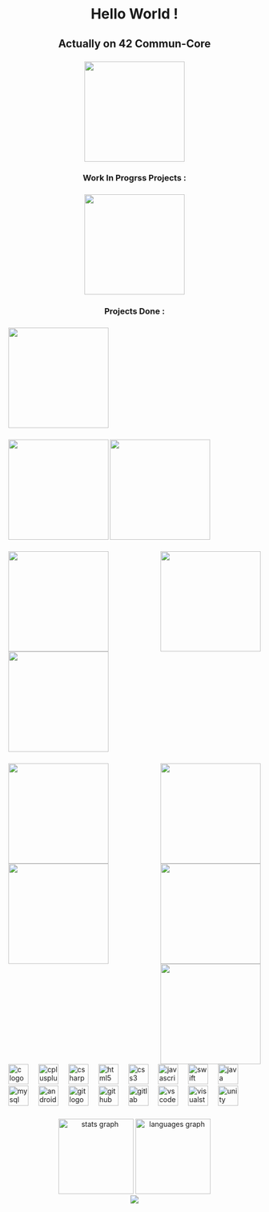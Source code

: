 <h1 align="center">Hello World !</h1>

###

<h2 align="center">Actually on 42 Commun-Core</h2>

###

<div align="center">
  <img height="200" src="https://github.com/ayogun/42-project-badges/blob/main/badges/common_coren.png"  />
</div>

###

<h3 align="center">Work In Progrss Projects :</h3>

###

<div align="center">
  <img height="200" src="https://github.com/ayogun/42-project-badges/blob/main/badges/cppe.png"  />
</div>

###

<h3 align="center">Projects Done :</h3>

###

<img align="center" height="200" src="https://github.com/ayogun/42-project-badges/blob/main/badges/libftm.png" href="https://github.com/LeSabreDeDieu/libft" />
<br clear="both">

###

<img align="left" height="200" src="https://github.com/ayogun/42-project-badges/blob/main/badges/ft_printfe.png" href="https://github.com/LeSabreDeDieu/ft_printf" />

###

<img align="center" height="200" src="https://github.com/ayogun/42-project-badges/blob/main/badges/get_next_linee.png" href="https://github.com/LeSabreDeDieu/gnl-42" />

###

<img align="right" height="200" src="https://github.com/ayogun/42-project-badges/blob/main/badges/born2beroote.png" href="" />

###

<img align="left" height="200" src="https://github.com/ayogun/42-project-badges/blob/main/badges/push_swape.png" href="https://github.com/LeSabreDeDieu/push_swap" />

###

<img align="center" height="200" src="https://github.com/ayogun/42-project-badges/blob/main/badges/so_longm.png" href="https://github.com/LeSabreDeDieu/so_long" />

###

<img align="right" height="200" src="https://github.com/ayogun/42-project-badges/blob/main/badges/minitalkm.png" href="https://github.com/LeSabreDeDieu/Minitalk" />

###

<img align="left" height="200" src="https://github.com/ayogun/42-project-badges/blob/main/badges/minishellm.png" href="https://github.com/LeSabreDeDieu/Minishell" />

###

<img align="right" height="200" src="https://github.com/ayogun/42-project-badges/blob/main/badges/philosopherse.png" href="https://github.com/LeSabreDeDieu/philosopher" />

###

<img align="left" height="200" src="https://github.com/ayogun/42-project-badges/blob/main/badges/cub3dm.png" href="" />

###

<img align="right" height="200" src="https://github.com/ayogun/42-project-badges/blob/main/badges/netpracticem.png" href="" />

###

<br clear="both">

<div align="left">
  <img src="https://cdn.jsdelivr.net/gh/devicons/devicon/icons/c/c-original.svg" height="40" alt="c logo"  />
  <img width="12" />
  <img src="https://cdn.jsdelivr.net/gh/devicons/devicon/icons/cplusplus/cplusplus-original.svg" height="40" alt="cplusplus logo"  />
  <img width="12" />
  <img src="https://cdn.jsdelivr.net/gh/devicons/devicon/icons/csharp/csharp-original.svg" height="40" alt="csharp logo"  />
  <img width="12" />
  <img src="https://cdn.jsdelivr.net/gh/devicons/devicon/icons/html5/html5-original.svg" height="40" alt="html5 logo"  />
  <img width="12" />
  <img src="https://cdn.jsdelivr.net/gh/devicons/devicon/icons/css3/css3-original.svg" height="40" alt="css3 logo"  />
  <img width="12" />
  <img src="https://cdn.jsdelivr.net/gh/devicons/devicon/icons/javascript/javascript-original.svg" height="40" alt="javascript logo"  />
  <img width="12" />
  <img src="https://cdn.jsdelivr.net/gh/devicons/devicon/icons/swift/swift-original.svg" height="40" alt="swift logo"  />
  <img width="12" />
  <img src="https://cdn.jsdelivr.net/gh/devicons/devicon/icons/java/java-original.svg" height="40" alt="java logo"  />
  <img width="12" />
  <img src="https://cdn.jsdelivr.net/gh/devicons/devicon/icons/mysql/mysql-original.svg" height="40" alt="mysql logo"  />
  <img width="12" />
  <img src="https://cdn.jsdelivr.net/gh/devicons/devicon/icons/androidstudio/androidstudio-original.svg" height="40" alt="androidstudio logo"  />
  <img width="12" />
  <img src="https://cdn.jsdelivr.net/gh/devicons/devicon/icons/git/git-original.svg" height="40" alt="git logo"  />
  <img width="12" />
  <img src="https://cdn.jsdelivr.net/gh/devicons/devicon/icons/github/github-original.svg" height="40" alt="github logo"  />
  <img width="12" />
  <img src="https://cdn.jsdelivr.net/gh/devicons/devicon/icons/gitlab/gitlab-original.svg" height="40" alt="gitlab logo"  />
  <img width="12" />
  <img src="https://cdn.jsdelivr.net/gh/devicons/devicon/icons/vscode/vscode-original.svg" height="40" alt="vscode logo"  />
  <img width="12" />
  <img src="https://cdn.jsdelivr.net/gh/devicons/devicon/icons/visualstudio/visualstudio-plain.svg" height="40" alt="visualstudio logo"  />
  <img width="12" />
  <img src="https://cdn.jsdelivr.net/gh/devicons/devicon/icons/unity/unity-original.svg" height="40" alt="unity logo"  />
</div>

###

<div align="center">
  <img src="https://github-readme-stats.vercel.app/api?username=LeSabreDeDieu&hide_title=false&hide_rank=false&show_icons=true&include_all_commits=true&count_private=true&disable_animations=false&theme=dracula&locale=en&hide_border=false&order=1" height="150" alt="stats graph"  />
  <img src="https://github-readme-stats.vercel.app/api/top-langs?username=LeSabreDeDieu&locale=en&hide_title=false&layout=compact&card_width=320&langs_count=5&theme=dracula&hide_border=false&order=2" height="150" alt="languages graph"  />
</div>

<div align="center">
  <img src="https://profile-counter.glitch.me/LeSabreDeDieu/count.svg?"  />
</div>

###
